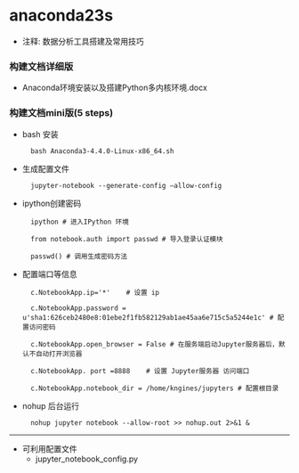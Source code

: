 # anaconda23s
- 注释: 数据分析工具搭建及常用技巧

### 构建文档详细版
- Anaconda环境安装以及搭建Python多内核环境.docx 
### 构建文档mini版(5 steps)
- bash 安装
	
		bash Anaconda3-4.4.0-Linux-x86_64.sh
	
- 生成配置文件
		
		jupyter-notebook --generate-config –allow-config

- ipython创建密码
	
		ipython # 进入IPython 环境
	
		from notebook.auth import passwd # 导入登录认证模块
	
		passwd() # 调用生成密码方法

- 配置端口等信息
	
		c.NotebookApp.ip='*'    # 设置 ip
	
		c.NotebookApp.password = u'sha1:626ceb2480e8:01ebe2f1fb582129ab1ae45aa6e715c5a5244e1c' # 配置访问密码
	
		c.NotebookApp.open_browser = False # 在服务端启动Jupyter服务器后，默认不自动打开浏览器
	
		c.NotebookApp. port =8888    # 设置 Jupyter服务器 访问端口
	
		c.NotebookApp.notebook_dir = /home/kngines/jupyters # 配置根目录
	
- nohup 后台运行
	
		nohup jupyter notebook --allow-root >> nohup.out 2>&1 &

---
- 可利用配置文件
	- jupyter_notebook_config.py
